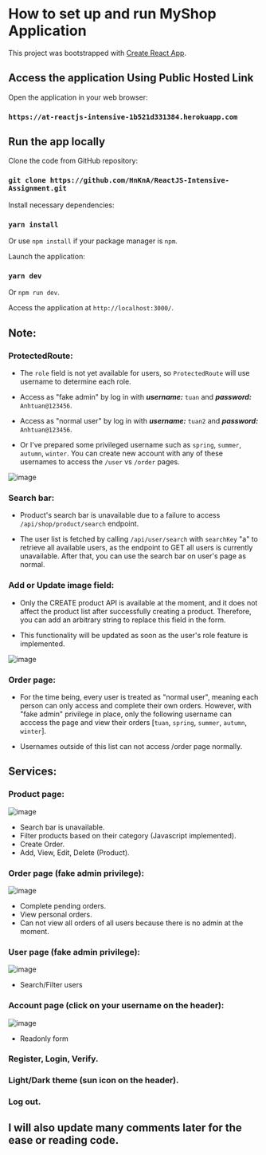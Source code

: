 # How to set up and run MyShop Application

This project was bootstrapped with [Create React App](https://github.com/facebook/create-react-app).

## Access the application Using Public Hosted Link

Open the application in your web browser:
### `https://at-reactjs-intensive-1b521d331384.herokuapp.com`

## Run the app locally

Clone the code from GitHub repository:

### `git clone https://github.com/HnKnA/ReactJS-Intensive-Assignment.git`

Install necessary dependencies:

### `yarn install`

Or use `npm install` if your package manager is `npm`.

Launch the application:

### `yarn dev`

Or `npm run dev`.

Access the application at `http://localhost:3000/`.


## Note:
### ProtectedRoute:
- The `role` field is not yet available for users, so `ProtectedRoute` will use username to determine each role.

- Access as "fake admin" by log in with ***username:*** `tuan` and ***password:*** `Anhtuan@123456`.

- Access as "normal user" by log in with ***username:*** `tuan2` and ***password:*** `Anhtuan@123456`.

- Or I've prepared some privileged username such as `spring`, `summer`, `autumn`, `winter`. You can create new account with any of these usernames to access the `/user` vs `/order` pages.

![image](https://github.com/user-attachments/assets/25b9641f-ee79-497e-9466-77dd0c51664d)

### Search bar:
- Product's search bar is unavailable due to a failure to access `/api/shop/product/search` endpoint.

- The user list is fetched by calling `/api/user/search` with `searchKey` "a" to retrieve all available users, as the endpoint to GET all users is currently unavailable. After that, you can use the search bar on user's page as normal.

### Add or Update image field:
- Only the CREATE product API is available at the moment, and it does not affect the product list after successfully creating a product. Therefore, you can add an arbitrary string to replace this field in the form.

- This functionality will be updated as soon as the user's role feature is implemented.

![image](https://github.com/user-attachments/assets/4cbd2afa-85da-40a2-87c6-9458dc10f522)

### Order page:
- For the time being, every user is treated as "normal user", meaning each person can only access and complete their own orders. However, with "fake admin" privilege in place, only the following username can acccess the page and view their orders [`tuan`, `spring`, `summer`, `autumn`, `winter`].

- Usernames outside of this list can not access /order page normally.

## Services:
### Product page:
![image](https://github.com/user-attachments/assets/f4715b4a-e327-4765-a4d9-0b60f25583be)
- Search bar is unavailable.
- Filter products based on their category (Javascript implemented).
- Create Order.
- Add, View, Edit, Delete (Product).

### Order page (fake admin privilege):
![image](https://github.com/user-attachments/assets/ac6a3884-2ce0-405a-9218-9b5c364416b4)
- Complete pending orders.
- View personal orders.
- Can not view all orders of all users because there is no admin at the moment.

### User page (fake admin privilege): 
![image](https://github.com/user-attachments/assets/49819f8a-2819-4886-bd2d-91f07983f3e8)
- Search/Filter users

### Account page (click on your username on the header):
![image](https://github.com/user-attachments/assets/4a76292b-9059-4e57-945c-90ca9df88ed6)
- Readonly form

### Register, Login, Verify.
### Light/Dark theme (sun icon on the header). 
### Log out.

## I will also update many comments later for the ease or reading code.
